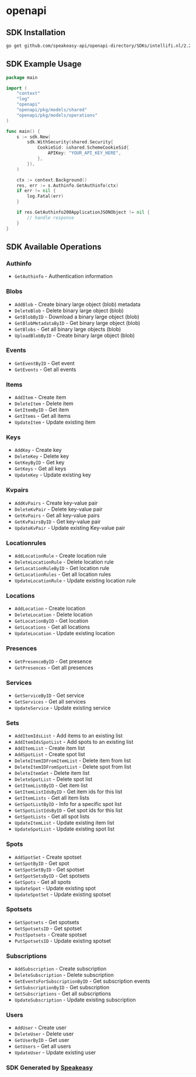 # openapi

<!-- Start SDK Installation -->
## SDK Installation

```bash
go get github.com/speakeasy-api/openapi-directory/SDKs/intellifi.nl/2.20.0/go
```
<!-- End SDK Installation -->

## SDK Example Usage
<!-- Start SDK Example Usage -->
```go
package main

import (
    "context"
    "log"
    "openapi"
    "openapi/pkg/models/shared"
    "openapi/pkg/models/operations"
)

func main() {
    s := sdk.New(
        sdk.WithSecurity(shared.Security{
            CookieSid: &shared.SchemeCookieSid{
                APIKey: "YOUR_API_KEY_HERE",
            },
        }),
    )

    ctx := context.Background()
    res, err := s.Authinfo.GetAuthinfo(ctx)
    if err != nil {
        log.Fatal(err)
    }

    if res.GetAuthinfo200ApplicationJSONObject != nil {
        // handle response
    }
}
```
<!-- End SDK Example Usage -->

<!-- Start SDK Available Operations -->
## SDK Available Operations


### Authinfo

* `GetAuthinfo` - Authentication information

### Blobs

* `AddBlob` - Create binary large object (blob) metadata
* `DeleteBlob` - Delete binary large object (blob)
* `GetBlobByID` - Download a binary large object (blob)
* `GetBlobMetadataByID` - Get binary large object (blob)
* `GetBlobs` - Get all binary large objects (blob)
* `UploadBlobByID` - Create binary large object (blob)

### Events

* `GetEventByID` - Get event
* `GetEvents` - Get all events

### Items

* `AddItem` - Create item
* `DeleteItem` - Delete item
* `GetItemByID` - Get item
* `GetItems` - Get all items
* `UpdateItem` - Update existing item

### Keys

* `AddKey` - Create key
* `DeleteKey` - Delete key
* `GetKeyByID` - Get key
* `GetKeys` - Get all keys
* `UpdateKey` - Update existing key

### Kvpairs

* `AddKvPairs` - Create key-value pair
* `DeleteKvPair` - Delete key-value pair
* `GetKvPairs` - Get all key-value pairs
* `GetKvPairsByID` - Get key-value pair
* `UpdateKvPair` - Update existing Key-value pair

### Locationrules

* `AddLocationRule` - Create location rule
* `DeleteLocationRule` - Delete location rule
* `GetLocationRuleByID` - Get location rule
* `GetLocationRules` - Get all location rules
* `UpdateLocationRule` - Update existing location rule

### Locations

* `AddLocation` - Create location
* `DeleteLocation` - Delete location
* `GetLocationByID` - Get location
* `GetLocations` - Get all locations
* `UpdateLocation` - Update existing location

### Presences

* `GetPresenceByID` - Get presence
* `GetPresences` - Get all presences

### Services

* `GetServiceByID` - Get service
* `GetServices` - Get all services
* `UpdateService` - Update existing service

### Sets

* `AddItemIdsList` - Add items to an existing list
* `AddItemIdsSpotList` - Add spots to an existing list
* `AddItemList` - Create item list
* `AddSpotList` - Create spot list
* `DeleteItemIDFromItemList` - Delete item from list
* `DeleteItemIDFromSpotList` - Delete spot from list
* `DeleteItemSet` - Delete item list
* `DeleteSpotList` - Delete spot list
* `GetItemListByID` - Get item list
* `GetItemListIdsByID` - Get item ids for this list
* `GetItemLists` - Get all item lists
* `GetSpotListByID` - Info for a specific spot list
* `GetSpotListIdsByID` - Get spot ids for this list
* `GetSpotLists` - Get all spot lists
* `UpdateItemList` - Update existing item list
* `UpdateSpotList` - Update existing spot list

### Spots

* `AddSpotSet` - Create spotset
* `GetSpotByID` - Get spot
* `GetSpotSetByID` - Get spotset
* `GetSpotSetsByID` - Get spotsets
* `GetSpots` - Get all spots
* `UpdateSpot` - Update existing spot
* `UpdateSpotSet` - Update existing spotset

### Spotsets

* `GetSpotsets` - Get spotsets
* `GetSpotsetsID` - Get spotset
* `PostSpotsets` - Create spotset
* `PutSpotsetsID` - Update existing spotset

### Subscriptions

* `AddSubscription` - Create subscription
* `DeleteSubscription` - Delete subscription
* `GetEventsForSubscriptionByID` - Get subscription events
* `GetSubscriptionByID` - Get subscription
* `GetSubscriptions` - Get all subscriptions
* `UpdateSubscription` - Update existing subscription

### Users

* `AddUser` - Create user
* `DeleteUser` - Delete user
* `GetUserByID` - Get user
* `GetUsers` - Get all users
* `UpdateUser` - Update existing user
<!-- End SDK Available Operations -->

### SDK Generated by [Speakeasy](https://docs.speakeasyapi.dev/docs/using-speakeasy/client-sdks)
